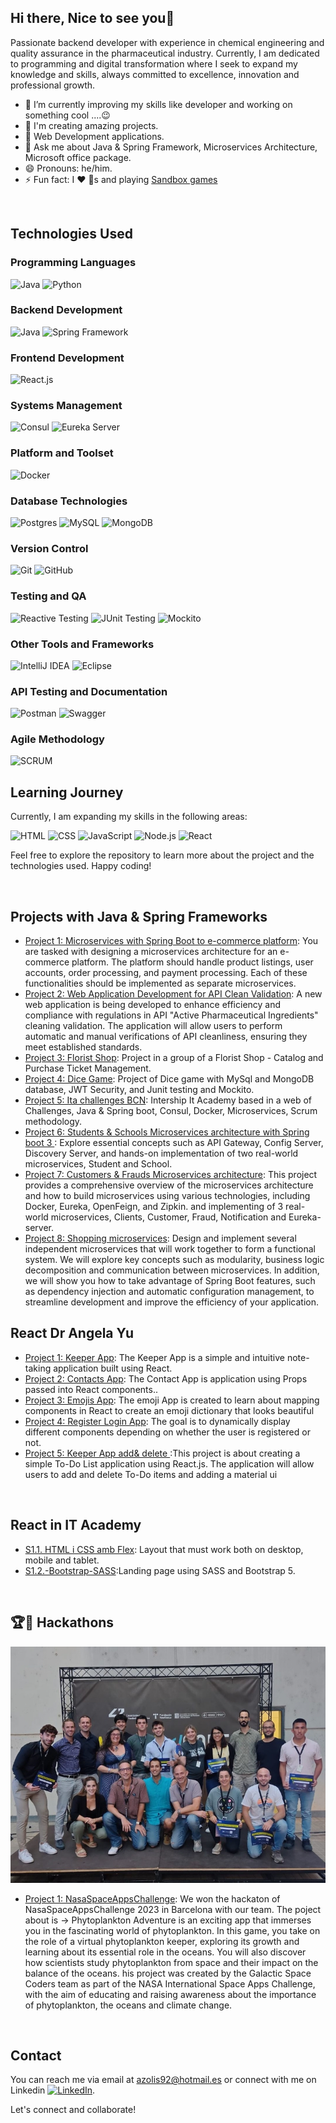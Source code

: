 ## Hi there, Nice to see you👋

Passionate backend developer with experience in chemical engineering and quality assurance in the pharmaceutical industry. Currently, I am dedicated to programming and digital transformation where I seek to expand my knowledge and skills, always committed to excellence, innovation and professional growth.

- 🌱 I’m currently improving my skills like developer and  working on something cool ....😉
- 🌱 I'm creating amazing projects.
- 🌱 Web Development applications.
- 💬 Ask me about Java & Spring Framework, Microservices Architecture,  Microsoft office package.
- 😄 Pronouns: he/him.
- ⚡ Fun fact: I ❤️ 🐶s and playing [Sandbox games](https://www.sandbox.game/en/)
<br />

## Technologies Used

### Programming Languages
![Java](https://img.shields.io/badge/Java-007396?style=for-the-badge&logo=java&logoColor=white)
![Python](https://img.shields.io/badge/Python-3776AB?style=for-the-badge&logo=python&logoColor=white)

### Backend Development
![Java](https://img.shields.io/badge/Java-007396?style=for-the-badge&logo=java&logoColor=white)
![Spring Framework](https://img.shields.io/badge/Spring-6DB33F?style=for-the-badge&logo=spring&logoColor=white)

### Frontend Development
![React.js](https://img.shields.io/badge/React.js-61DAFB?style=for-the-badge&logo=react&logoColor=white)

### Systems Management
![Consul](https://img.shields.io/badge/Consul-CA2171?style=for-the-badge&logo=consul&logoColor=white)
![Eureka Server](https://img.shields.io/badge/Eureka-6DB33F?style=for-the-badge&logo=spring&logoColor=white)

### Platform and Toolset
![Docker](https://img.shields.io/badge/Docker-2496ED?style=for-the-badge&logo=docker&logoColor=white)

### Database Technologies
![Postgres](https://img.shields.io/badge/Postgres-336791?style=for-the-badge&logo=postgresql&logoColor=white)
![MySQL](https://img.shields.io/badge/MySQL-4479A1?style=for-the-badge&logo=mysql&logoColor=white)
![MongoDB](https://img.shields.io/badge/MongoDB-47A248?style=for-the-badge&logo=mongodb&logoColor=white)

### Version Control
![Git](https://img.shields.io/badge/Git-F05032?style=for-the-badge&logo=git&logoColor=white)
![GitHub](https://img.shields.io/badge/GitHub-181717?style=for-the-badge&logo=github&logoColor=white)

### Testing and QA
![Reactive Testing](https://img.shields.io/badge/Reactive_Testing-FF4444?style=for-the-badge&logo=junit5&logoColor=white)
![JUnit Testing](https://img.shields.io/badge/JUnit_Testing-25A162?style=for-the-badge&logo=junit&logoColor=white)
![Mockito](https://img.shields.io/badge/Mockito-8A8A8A?style=for-the-badge&logo=mockito&logoColor=white)

### Other Tools and Frameworks
![IntelliJ IDEA](https://img.shields.io/badge/IntelliJ_IDEA-000000?style=for-the-badge&logo=intellij-idea&logoColor=white)
![Eclipse](https://img.shields.io/badge/Eclipse-2C2255?style=for-the-badge&logo=eclipse&logoColor=white)

### API Testing and Documentation
![Postman](https://img.shields.io/badge/Postman-FF6C37?style=for-the-badge&logo=postman&logoColor=white)
![Swagger](https://img.shields.io/badge/Swagger-85EA2D?style=for-the-badge&logo=swagger&logoColor=black)

### Agile Methodology
![SCRUM](https://img.shields.io/badge/SCRUM-6DB33F?style=for-the-badge&logo=agile&logoColor=white)


## Learning Journey
Currently, I am expanding my skills in the following areas:

![HTML](https://img.shields.io/badge/HTML-239120?style=for-the-badge&logo=html5&logoColor=white)
![CSS](https://img.shields.io/badge/CSS-1572B6?style=for-the-badge&logo=css3&logoColor=white)
![JavaScript](https://img.shields.io/badge/JavaScript-F7DF1E?style=for-the-badge&logo=javascript&logoColor=black)
![Node.js](https://img.shields.io/badge/Node.js-339933?style=for-the-badge&logo=node.js&logoColor=white)
![React](https://img.shields.io/badge/React-61DAFB?style=for-the-badge&logo=react&logoColor=black)

Feel free to explore the repository to learn more about the project and the technologies used. Happy coding!

<br />










## Projects with Java  & Spring Frameworks

- [Project 1: Microservices with Spring Boot to e-commerce platform](https://github.com/anderson92zolis/ecommerceChallenge): You are tasked with designing a microservices architecture for an e-commerce platform. The platform should handle product listings, user accounts, order processing, and payment processing. Each of these functionalities should be implemented as separate microservices.
- [Project 2: Web Application Development for API Clean Validation](https://github.com/anderson92zolis/pharmaIndustryProject): A new web application is being developed to enhance efficiency and compliance with regulations in API "Active Pharmaceutical Ingredients" cleaning validation. The application will allow users to perform automatic and manual verifications of API cleanliness, ensuring they meet established standards.
- [Project 3: Florist Shop](https://github.com/PauSansa/DevelopersTeam): Project in a group of a Florist Shop - Catalog and Purchase Ticket Management.
- [Project 4: Dice Game](https://github.com/anderson92zolis/DiceGameNew): Project of Dice game with MySql and MongoDB database, JWT Security, and Junit testing and Mockito.
- [Project 5: Ita challenges BCN](https://github.com/IT-Academy-BCN/ita-challenges-backend): Intership It Academy based in a web of Challenges, Java & Spring boot, Consul, Docker, Microservices, Scrum methodology.
- [Project 6: Students & Schools Microservices architecture with Spring boot 3 ](https://github.com/anderson92zolis/AliMicroservice): Explore essential concepts such as API Gateway, Config Server, Discovery Server, and hands-on implementation of two real-world microservices, Student and School.
- [Project 7: Customers & Frauds Microservices architecture](https://github.com/anderson92zolis/microservicesAmigosCode): This project provides a comprehensive overview of the microservices architecture and how to build microservices using various technologies, including Docker, Eureka, OpenFeign, and Zipkin. and implementing of 3 real-world microservices, Clients, Customer, Fraud, Notification and Eureka-server.
- [Project 8: Shopping microservices](https://github.com/anderson92zolis/MicorserviciosAplicaci-nEscalable): Design and implement several independent microservices that will work together to form a functional system. We will explore key concepts such as modularity, business logic decomposition and communication between microservices. In addition, we will show you how to take advantage of Spring Boot features, such as dependency injection and automatic configuration management, to streamline development and improve the efficiency of your application.



##  React Dr Angela Yu

- [Project 1:  Keeper App](https://github.com/anderson92zolis/react_p1_keeper_App): The Keeper App is a simple and intuitive note-taking application built using React.
- [Project 2:  Contacts App](https://github.com/anderson92zolis/contacts-react-app): The Contact App is application using Props passed into React components..
- [Project 3:  Emojis App](https://github.com/anderson92zolis/emojis-app): The emoji App is created to learn about mapping components in React to create an emoji dictionary that looks beautiful
- [Project 4:  Register Login App](https://github.com/anderson92zolis/Login_Register_App_React): The goal is to dynamically display different components depending on whether the user is registered or not.
- [Project 5:    Keeper App add& delete ](https://github.com/anderson92zolis/keeper_del_add_app):This project is about creating a simple To-Do List application using React.js. The application will allow users to add and delete To-Do items and adding a material ui

<br />

##  React in IT Academy

- [S1.1. HTML i CSS amb Flex](https://github.com/anderson92zolis/Tasca_S1.1_Layout): Layout that must work both on desktop, mobile and tablet.
- [S1.2.-Bootstrap-SASS](https://github.com/anderson92zolis/S1.2.-Bootstrap-SASS):Landing page using SASS and Bootstrap 5.

<br />


## 🏆🥇 Hackathons

![Nasa Challenge](https://github.com/anderson92zolis/anderson92zolis/blob/main/first%20place%20Nasa%20challenge.jpg)
- [Project 1: NasaSpaceAppsChallenge](https://github.com/anderson92zolis/NasaSpaceAppsChallenge): We won the hackaton of NasaSpaceAppsChallenge 2023 in Barcelona with our team. The poject about is -> Phytoplankton Adventure is an exciting app that immerses you in the fascinating world of phytoplankton. In this game, you take on the role of a virtual phytoplankton keeper, exploring its growth and learning about its essential role in the oceans. You will also discover how scientists study phytoplankton from space and their impact on the balance of the oceans. his project was created by the Galactic Space Coders team as part of the NASA International Space Apps Challenge, with the aim of educating and raising awareness about the importance of phytoplankton, the oceans and climate change.
<br />

## Contact

You can reach me via email at [azolis92@hotmail.es](mailto:azolis92@hotmail.es) or connect with me on Linkedin  [![LinkedIn](https://img.shields.io/badge/-LinkedIn-blue?logo=linkedin&style=flat-square&logoColor=white&link=https://www.linkedin.com/in/anderson-zolis-120b96124/)](https://www.linkedin.com/in/anderson-zolis-ch-120b96124/?trk=public-profile-join-page).

Let's connect and collaborate!

<!--

- 👯 I’m looking to collaborate on comming soon....

## Contributions

- [Open Source Project](link-to-contribution): Description of your contribution.
- [Community Initiative](link-to-contribution): Description of your involvement.


**anderson92zolis/anderson92zolis** is a ✨ _special_ ✨ repository because its `README.md` (this file) appears on your GitHub profile.
-->
